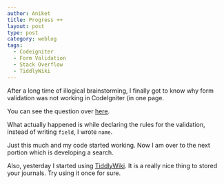 ```yaml
---
author: Aniket
title: Progress ++
layout: post
type: post
category: weblog
tags:
  - Codeigniter
  - Form Validation
  - Stack Overflow
  - TiddlyWiki
---
```


After a long time of illogical brainstorming, I finally got to know why form validation was not working in CodeIgniter (in one page.

You can see the question over [here](http://stackoverflow.com/questions/7006552/form-validation-not-working-in-code-igniter-solved).

What actually happened is while declaring the rules for the validation, instead of writing `field`, I wrote `name`.

Just this much and my code started working. Now I am over to the next portion which is developing a search.

Also, yesterday I started using [TiddlyWiki](http://www.tiddlywiki.com/). It is a really nice thing to stored your journals. Try using it once for sure.